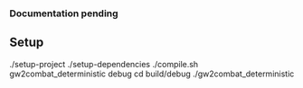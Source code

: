 ### Documentation pending

## Setup
./setup-project
./setup-dependencies
./compile.sh gw2combat_deterministic debug
cd build/debug
./gw2combat_deterministic
